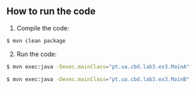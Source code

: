 ## How to run the code

1. Compile the code:
```bash
$ mvn clean package
```

2. Run the code:
```bash
$ mvn exec:java -Dexec.mainClass="pt.ua.cbd.lab3.ex3.MainA"
```

```bash
$ mvn exec:java -Dexec.mainClass="pt.ua.cbd.lab3.ex3.MainB"
```